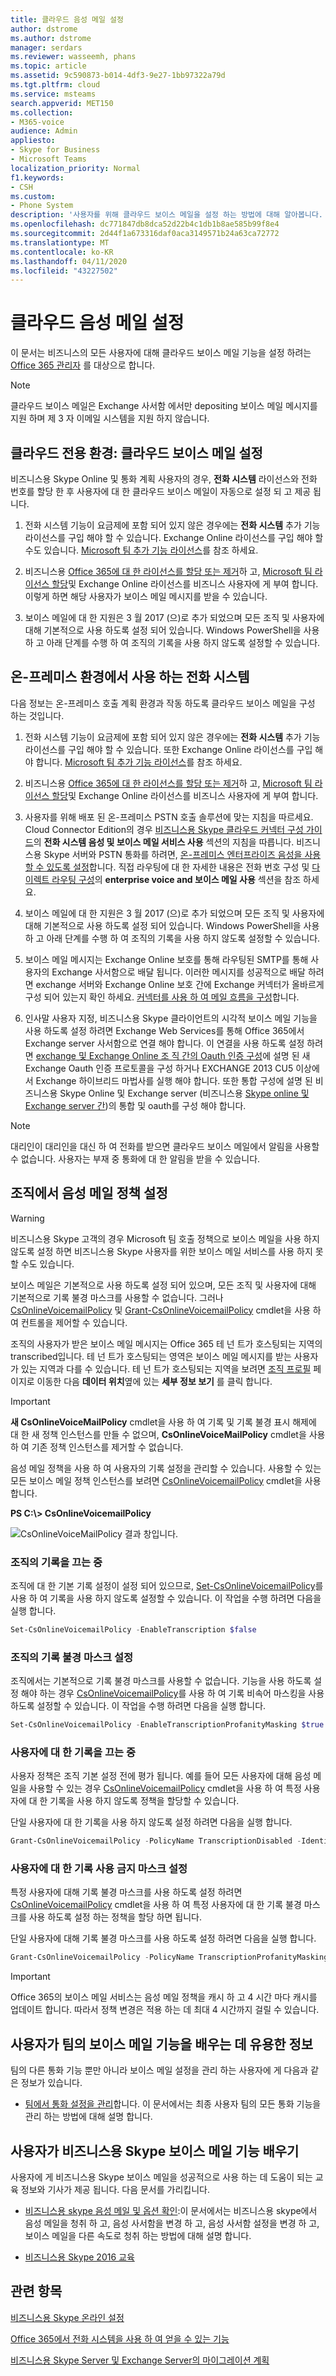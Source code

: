 ```yaml
---
title: 클라우드 음성 메일 설정
author: dstrome
ms.author: dstrome
manager: serdars
ms.reviewer: wasseemh, phans
ms.topic: article
ms.assetid: 9c590873-b014-4df3-9e27-1bb97322a79d
ms.tgt.pltfrm: cloud
ms.service: msteams
search.appverid: MET150
ms.collection:
- M365-voice
audience: Admin
appliesto:
- Skype for Business
- Microsoft Teams
localization_priority: Normal
f1.keywords:
- CSH
ms.custom:
- Phone System
description: '사용자를 위해 클라우드 보이스 메일을 설정 하는 방법에 대해 알아봅니다. '
ms.openlocfilehash: dc771847db8dca52d22b4c1db1b8ae585b99f8e4
ms.sourcegitcommit: 2d44f1a673316daf0aca3149571b24a63ca72772
ms.translationtype: MT
ms.contentlocale: ko-KR
ms.lasthandoff: 04/11/2020
ms.locfileid: "43227502"
---
```

# <a name="set-up-cloud-voicemail"></a>클라우드 음성 메일 설정

이 문서는 비즈니스의 모든 사용자에 대해 클라우드 보이스 메일 기능을 설정 하려는 [Office 365 관리자](https://support.office.com/article/da585eea-f576-4f55-a1e0-87090b6aaa9d) 를 대상으로 합니다.

> [!NOTE]
> 클라우드 보이스 메일은 Exchange 사서함 에서만 depositing 보이스 메일 메시지를 지원 하며 제 3 자 이메일 시스템을 지원 하지 않습니다. 

## <a name="cloud-only-environments-set-up-cloud-voicemail"></a>클라우드 전용 환경: 클라우드 보이스 메일 설정

비즈니스용 Skype Online 및 통화 계획 사용자의 경우, **전화 시스템** 라이선스와 전화 번호를 할당 한 후 사용자에 대 한 클라우드 보이스 메일이 자동으로 설정 되 고 제공 됩니다.
  
1. 전화 시스템 기능이 요금제에 포함 되어 있지 않은 경우에는 **전화 시스템** 추가 기능 라이선스를 구입 해야 할 수 있습니다. Exchange Online 라이선스를 구입 해야 할 수도 있습니다. [Microsoft 팀 추가 기능 라이선스](teams-add-on-licensing/microsoft-teams-add-on-licensing.md)를 참조 하세요.
    
2. 비즈니스용 [Office 365에 대 한 라이선스를 할당 또는 제거](https://support.office.com/article/997596b5-4173-4627-b915-36abac6786dc)하 고, [Microsoft 팀 라이선스 할당](assign-teams-licenses.md)및 Exchange Online 라이선스를 비즈니스 사용자에 게 부여 합니다. 이렇게 하면 해당 사용자가 보이스 메일 메시지를 받을 수 있습니다.
    
3. 보이스 메일에 대 한 지원은 3 월 2017 (으)로 추가 되었으며 모든 조직 및 사용자에 대해 기본적으로 사용 하도록 설정 되어 있습니다. Windows PowerShell을 사용 하 고 아래 단계를 수행 하 여 조직의 기록을 사용 하지 않도록 설정할 수 있습니다.

## <a name="phone-system-with-on-premises-environments"></a>온-프레미스 환경에서 사용 하는 전화 시스템

다음 정보는 온-프레미스 호출 계획 환경과 작동 하도록 클라우드 보이스 메일을 구성 하는 것입니다.
  
1. 전화 시스템 기능이 요금제에 포함 되어 있지 않은 경우에는 **전화 시스템** 추가 기능 라이선스를 구입 해야 할 수 있습니다. 또한 Exchange Online 라이선스를 구입 해야 합니다. [Microsoft 팀 추가 기능 라이선스](teams-add-on-licensing/microsoft-teams-add-on-licensing.md)를 참조 하세요.
    
2. 비즈니스용 [Office 365에 대 한 라이선스를 할당 또는 제거](https://support.office.com/article/997596b5-4173-4627-b915-36abac6786dc)하 고, [Microsoft 팀 라이선스 할당](assign-teams-licenses.md)및 Exchange Online 라이선스를 비즈니스 사용자에 게 부여 합니다.
    
3. 사용자를 위해 배포 된 온-프레미스 PSTN 호출 솔루션에 맞는 지침을 따르세요. Cloud Connector Edition의 경우 [비즈니스용 Skype 클라우드 커넥터 구성 가이드](https://technet.microsoft.com/library/mt605228.aspx)의 **전화 시스템 음성 및 보이스 메일 서비스 사용** 섹션의 지침을 따릅니다. 비즈니스용 Skype 서버와 PSTN 통화를 하려면, [온-프레미스 엔터프라이즈 음성을 사용할 수 있도록 설정](https://docs.microsoft.com/skypeforbusiness/skype-for-business-hybrid-solutions/plan-your-phone-system-cloud-pbx-solution/enable-the-users-for-enterprise-voice-on-premises)합니다. 직접 라우팅에 대 한 자세한 내용은 전화 번호 구성 및 [다이렉트 라우팅 구성](https://docs.microsoft.com/microsoftteams/direct-routing-configure#configure-the-phone-number-and-enable-enterprise-voice-and-voicemail)의 **enterprise voice and 보이스 메일 사용** 섹션을 참조 하세요.

4. 보이스 메일에 대 한 지원은 3 월 2017 (으)로 추가 되었으며 모든 조직 및 사용자에 대해 기본적으로 사용 하도록 설정 되어 있습니다. Windows PowerShell을 사용 하 고 아래 단계를 수행 하 여 조직의 기록을 사용 하지 않도록 설정할 수 있습니다.

5. 보이스 메일 메시지는 Exchange Online 보호를 통해 라우팅된 SMTP를 통해 사용자의 Exchange 사서함으로 배달 됩니다. 이러한 메시지를 성공적으로 배달 하려면 exchange 서버와 Exchange Online 보호 간에 Exchange 커넥터가 올바르게 구성 되어 있는지 확인 하세요. [커넥터를 사용 하 여 메일 흐름을 구성](https://docs.microsoft.com/exchange/mail-flow-best-practices/use-connectors-to-configure-mail-flow/use-connectors-to-configure-mail-flow)합니다. 

6. 인사말 사용자 지정, 비즈니스용 Skype 클라이언트의 시각적 보이스 메일 기능을 사용 하도록 설정 하려면 Exchange Web Services를 통해 Office 365에서 Exchange server 사서함으로 연결 해야 합니다. 이 연결을 사용 하도록 설정 하려면 [exchange 및 Exchange Online 조 직 간의 Oauth 인증 구성](https://technet.microsoft.com/library/dn594521(v=exchg.150).aspx)에 설명 된 새 Exchange Oauth 인증 프로토콜을 구성 하거나 EXCHANGE 2013 CU5 이상에서 Exchange 하이브리드 마법사를 실행 해야 합니다. 또한 통합 구성에 설명 된 비즈니스용 Skype Online 및 Exchange server (비즈니스용 [Skype online 및 Exchange server 간](https://docs.microsoft.com/skypeforbusiness/deploy/integrate-with-exchange-server/oauth-with-online-and-on-premises))의 통합 및 oauth를 구성 해야 합니다. 

> [!NOTE]
> 대리인이 대리인을 대신 하 여 전화를 받으면 클라우드 보이스 메일에서 알림을 사용할 수 없습니다. 사용자는 부재 중 통화에 대 한 알림을 받을 수 있습니다.

## <a name="setting-voicemail-policies-in-your-organization"></a>조직에서 음성 메일 정책 설정

> [!WARNING]
> 비즈니스용 Skype 고객의 경우 Microsoft 팀 호출 정책으로 보이스 메일을 사용 하지 않도록 설정 하면 비즈니스용 Skype 사용자를 위한 보이스 메일 서비스를 사용 하지 못할 수도 있습니다.

보이스 메일은 기본적으로 사용 하도록 설정 되어 있으며, 모든 조직 및 사용자에 대해 기본적으로 기록 불경 마스크를 사용할 수 없습니다. 그러나 [CsOnlineVoicemailPolicy](https://technet.microsoft.com/library/mt798310.aspx) 및 [Grant-CsOnlineVoicemailPolicy](https://technet.microsoft.com/library/mt798311.aspx) cmdlet을 사용 하 여 컨트롤을 제어할 수 있습니다.

조직의 사용자가 받은 보이스 메일 메시지는 Office 365 테 넌 트가 호스팅되는 지역의 transcribed입니다. 테 넌 트가 호스팅되는 영역은 보이스 메일 메시지를 받는 사용자가 있는 지역과 다를 수 있습니다. 테 넌 트가 호스팅되는 지역을 보려면 [조직 프로필](https://go.microsoft.com/fwlink/p/?linkid=2067339) 페이지로 이동한 다음 **데이터 위치**옆에 있는 **세부 정보 보기** 를 클릭 합니다.

> [!IMPORTANT]
> **새 CsOnlineVoiceMailPolicy** cmdlet을 사용 하 여 기록 및 기록 불경 표시 해제에 대 한 새 정책 인스턴스를 만들 수 없으며, **CsOnlineVoiceMailPolicy** cmdlet을 사용 하 여 기존 정책 인스턴스를 제거할 수 없습니다.

음성 메일 정책을 사용 하 여 사용자의 기록 설정을 관리할 수 있습니다. 사용할 수 있는 모든 보이스 메일 정책 인스턴스를 보려면 [CsOnlineVoicemailPolicy](https://technet.microsoft.com/library/mt798311.aspx) cmdlet을 사용 합니다.

 **PS C:\\> CsOnlineVoicemailPolicy**
  
![CsOnlineVoiceMailPolicy 결과 창입니다.](media/6cea8310-2d71-4b95-8d36-688472845727.png)
  
### <a name="turning-off-transcription-for-your-organization"></a>조직의 기록을 끄는 중

조직에 대 한 기본 기록 설정이 설정 되어 있으므로, [Set-CsOnlineVoicemailPolicy](https://technet.microsoft.com/library/mt798310.aspx)를 사용 하 여 기록을 사용 하지 않도록 설정할 수 있습니다. 이 작업을 수행 하려면 다음을 실행 합니다.

```PowerShell
Set-CsOnlineVoicemailPolicy -EnableTranscription $false
```

### <a name="turning-on-transcription-profanity-masking-for-your-organization"></a>조직의 기록 불경 마스크 설정

조직에서는 기본적으로 기록 불경 마스크를 사용할 수 없습니다. 기능을 사용 하도록 설정 해야 하는 경우 [CsOnlineVoicemailPolicy](https://technet.microsoft.com/library/mt798310.aspx)를 사용 하 여 기록 비속어 마스킹을 사용 하도록 설정할 수 있습니다. 이 작업을 수행 하려면 다음을 실행 합니다.

```PowerShell
Set-CsOnlineVoicemailPolicy -EnableTranscriptionProfanityMasking $true
```

### <a name="turning-off-transcription-for-a-user"></a>사용자에 대 한 기록을 끄는 중

사용자 정책은 조직 기본 설정 전에 평가 됩니다. 예를 들어 모든 사용자에 대해 음성 메일을 사용할 수 있는 경우 [CsOnlineVoicemailPolicy](https://technet.microsoft.com/library/mt798309.aspx) cmdlet을 사용 하 여 특정 사용자에 대 한 기록을 사용 하지 않도록 정책을 할당할 수 있습니다.

단일 사용자에 대 한 기록을 사용 하지 않도록 설정 하려면 다음을 실행 합니다.

```PowerShell
Grant-CsOnlineVoicemailPolicy -PolicyName TranscriptionDisabled -Identity sip:amosmar@contoso.com
```

### <a name="turning-on-transcription-profanity-masking-for-a-user"></a>사용자에 대 한 기록 사용 금지 마스크 설정

특정 사용자에 대해 기록 불경 마스크를 사용 하도록 설정 하려면 [CsOnlineVoicemailPolicy](https://technet.microsoft.com/library/mt798309.aspx) cmdlet을 사용 하 여 특정 사용자에 대 한 기록 불경 마스크를 사용 하도록 설정 하는 정책을 할당 하면 됩니다.

단일 사용자에 대해 기록 불경 마스크를 사용 하도록 설정 하려면 다음을 실행 합니다.

```PowerShell
Grant-CsOnlineVoicemailPolicy -PolicyName TranscriptionProfanityMaskingEnabled -Identity sip:amosmar@contoso.com
```

> [!IMPORTANT]
> Office 365의 보이스 메일 서비스는 음성 메일 정책을 캐시 하 고 4 시간 마다 캐시를 업데이트 합니다. 따라서 정책 변경은 적용 하는 데 최대 4 시간까지 걸릴 수 있습니다.

## <a name="help-your-users-learn-teams-voicemail-features"></a>사용자가 팀의 보이스 메일 기능을 배우는 데 유용한 정보

팀의 다른 통화 기능 뿐만 아니라 보이스 메일 설정을 관리 하는 사용자에 게 다음과 같은 정보가 있습니다.

- [팀에서 통화 설정을 관리](https://support.office.com/article/manage-your-call-settings-in-teams-456cb611-3477-496f-b31a-6ab752a7595f)합니다. 이 문서에서는 최종 사용자 팀의 모든 통화 기능을 관리 하는 방법에 대해 설명 합니다. 

## <a name="help-your-users-learn-skype-for-business-voicemail-features"></a>사용자가 비즈니스용 Skype 보이스 메일 기능 배우기

사용자에 게 비즈니스용 Skype 보이스 메일을 성공적으로 사용 하는 데 도움이 되는 교육 정보와 기사가 제공 됩니다. 다음 문서를 가리킵니다.

- [비즈니스용 skype 음성 메일 및 옵션 확인](https://support.office.com/article/2deea7f8-831f-4e85-a0d4-b34da55945a8):이 문서에서는 비즈니스용 skype에서 음성 메일을 청취 하 고, 음성 사서함을 변경 하 고, 음성 사서함 설정을 변경 하 고, 보이스 메일을 다른 속도로 청취 하는 방법에 대해 설명 합니다.

- [비즈니스용 Skype 2016 교육](https://support.office.com/article/eb2081bc-fd0a-4eda-94da-5a39f369ee74)

## <a name="related-topics"></a>관련 항목
[비즈니스용 Skype 온라인 설정](/skypeforbusiness/set-up-skype-for-business-online/set-up-skype-for-business-online)

[Office 365에서 전화 시스템을 사용 하 여 얻을 수 있는 기능](here-s-what-you-get-with-phone-system.md)

[비즈니스용 Skype Server 및 Exchange Server의 마이그레이션 계획](https://docs.microsoft.com/SkypeForBusiness/hybrid/plan-um-migration)

